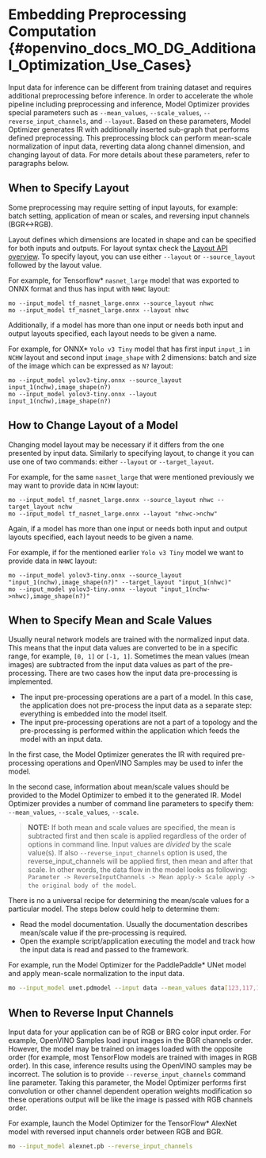 # Embedding Preprocessing Computation {#openvino_docs_MO_DG_Additional_Optimization_Use_Cases}

Input data for inference can be different from training dataset and requires additional preprocessing before inference.
In order to accelerate the whole pipeline including preprocessing and inference, Model Optimizer provides special parameters such as `--mean_values`,
`--scale_values`, `--reverse_input_channels`, and `--layout`. Based on these parameters, Model Optimizer generates IR with additionally
inserted sub-graph that performs defined preprocessing. This preprocessing block can perform mean-scale normalization of input data,
reverting data along channel dimension, and changing layout of data. For more details about these parameters, refer to paragraphs below.

## When to Specify Layout

Some preprocessing may require setting of input layouts, for example: batch setting,
application of mean or scales, and reversing input channels (BGR<->RGB).

Layout defines which dimensions are located in shape and can be specified
for both inputs and outputs. For layout syntax check the [Layout API overview](../../OV_Runtime_UG/layout_overview.md). 
To specify layout, you can use either `--layout` or `--source_layout` followed by the layout value. 

For example, for Tensorflow\* `nasnet_large` model that was exported to ONNX format and thus has input with `NHWC` layout:

```
mo --input_model tf_nasnet_large.onnx --source_layout nhwc
mo --input_model tf_nasnet_large.onnx --layout nhwc
```

Additionally, if a model has more than one input or needs both input and output layouts specified,
each layout needs to be given a name.

For example, for ONNX\* `Yolo v3 Tiny` model that has first input `input_1` in `NCHW` layout and second input `image_shape`
with 2 dimensions: batch and size of the image which can be expressed as `N?` layout:

```
mo --input_model yolov3-tiny.onnx --source_layout input_1(nchw),image_shape(n?)
mo --input_model yolov3-tiny.onnx --layout input_1(nchw),image_shape(n?)
```

## How to Change Layout of a Model 

Changing model layout may be necessary if it differs from the one presented by input data. 
Similarly to specifying layout, to change it you can use one of two commands: either
`--layout` or `--target_layout`.

For example, for the same `nasnet_large` that were mentioned previously we may want to provide data in `NCHW` layout:

```
mo --input_model tf_nasnet_large.onnx --source_layout nhwc --target_layout nchw
mo --input_model tf_nasnet_large.onnx --layout "nhwc->nchw"
```

Again, if a model has more than one input or needs both input and output layouts specified, each layout needs to be
given a name.

For example, if for the mentioned earlier `Yolo v3 Tiny` model we want to provide data in `NHWC` layout:

```
mo --input_model yolov3-tiny.onnx --source_layout "input_1(nchw),image_shape(n?)" --target_layout "input_1(nhwc)"
mo --input_model yolov3-tiny.onnx --layout "input_1(nchw->nhwc),image_shape(n?)"
```

## When to Specify Mean and Scale Values
Usually neural network models are trained with the normalized input data. This means that the input data values are converted to be in a specific range,
for example, `[0, 1]` or `[-1, 1]`. Sometimes the mean values (mean images) are subtracted from the input data values as part of the pre-processing.
There are two cases how the input data pre-processing is implemented.
 * The input pre-processing operations are a part of a model. In this case, the application does not pre-process the input data as a separate step: everything is embedded into the model itself.
 * The input pre-processing operations are not a part of a topology and the pre-processing is performed within the application which feeds the model with an input data.

In the first case, the Model Optimizer generates the IR with required pre-processing operations and OpenVINO Samples may be used to infer the model.

In the second case, information about mean/scale values should be provided to the Model Optimizer to embed it to the generated IR.
Model Optimizer provides a number of command line parameters to specify them: `--mean_values`, `--scale_values`, `--scale`.

> **NOTE:** If both mean and scale values are specified, the mean is subtracted first and then scale is applied regardless of the order of options
in command line. Input values are *divided* by the scale value(s). If also `--reverse_input_channels` option is used, the reverse_input_channels
will be applied first, then mean and after that scale. In other words, the data flow in the model looks as following:
`Parameter -> ReverseInputChannels -> Mean apply-> Scale apply -> the original body of the model`.


There is no a universal recipe for determining the mean/scale values for a particular model. The steps below could help to determine them:
* Read the model documentation. Usually the documentation describes mean/scale value if the pre-processing is required.
* Open the example script/application executing the model and track how the input data is read and passed to the framework.

For example, run the Model Optimizer for the PaddlePaddle* UNet model and apply mean-scale normalization to the input data.

```sh
mo --input_model unet.pdmodel --input data --mean_values data[123,117,104] --scale_values data[255,255,255]
```

## When to Reverse Input Channels <a name="when_to_reverse_input_channels"></a>
Input data for your application can be of RGB or BRG color input order. For example, OpenVINO Samples load input images in the BGR channels order.
However, the model may be trained on images loaded with the opposite order (for example, most TensorFlow models are trained with images in RGB order).
In this case, inference results using the OpenVINO samples may be incorrect. The solution is to provide `--reverse_input_channels` command line parameter.
Taking this parameter, the Model Optimizer performs first convolution or other channel dependent operation weights modification so these operations output
will be like the image is passed with RGB channels order.

For example, launch the Model Optimizer for the TensorFlow* AlexNet model with reversed input channels order between RGB and BGR.

```sh
mo --input_model alexnet.pb --reverse_input_channels
```

